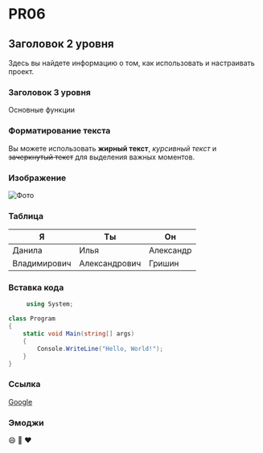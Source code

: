 # PR06
## Заголовок 2 уровня
Здесь вы найдете информацию о том, как использовать и настраивать проект.
### Заголовок 3 уровня
Основные функции
### Форматирование текста
Вы можете использовать **жирный текст**, *курсивный текст* и ~~зачеркнутый текст~~ для выделения важных моментов.
### Изображение
![Фото](https://i.pinimg.com/originals/6f/b0/38/6fb0381051c191387c4757bcb473bf67.jpg)
### Таблица
| Я | Ты | Он|
|-------------|-------------|-------------|
| Данила | Илья  | Александр |
| Владимирович |Александрович | Гришин  |
### Вставка кода
```C#
     using System;

class Program
{
    static void Main(string[] args)
    {
        Console.WriteLine("Hello, World!");
    }
}
```
### Ссылка
[Google](https://www.google.com)
### Эмоджи
:smile: :rocket: :heart:

